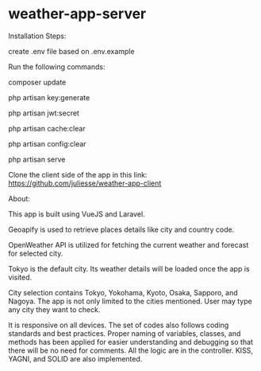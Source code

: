 # weather-app-server

Installation Steps:

create .env file based on .env.example

Run the following commands:

composer update

php artisan key:generate

php artisan jwt:secret

php artisan cache:clear

php artisan config:clear

php artisan serve

Clone the client side of the app in this link: https://github.com/juliesse/weather-app-client

About:

This app is built using VueJS and Laravel.

Geoapify is used to retrieve places details like city and country code.

OpenWeather API is utilized for fetching the current weather and forecast for selected city.

Tokyo is the default city. Its weather details will be loaded once the app is visited.

City selection contains Tokyo, Yokohama, Kyoto, Osaka, Sapporo, and Nagoya. The app is not only limited to the cities mentioned.
User may type any city they want to check.

It is responsive on all devices. The set of codes also follows coding standards and best practices. Proper naming of variables,
classes, and methods has been applied for easier understanding and debugging so that there will be no need for comments. All the 
logic are in the controller. KISS, YAGNI, and SOLID are also implemented.
